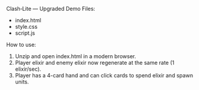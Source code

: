 Clash‑Lite — Upgraded Demo
Files:
- index.html
- style.css
- script.js

How to use:
1. Unzip and open index.html in a modern browser.
2. Player elixir and enemy elixir now regenerate at the same rate (1 elixir/sec).
3. Player has a 4-card hand and can click cards to spend elixir and spawn units.
